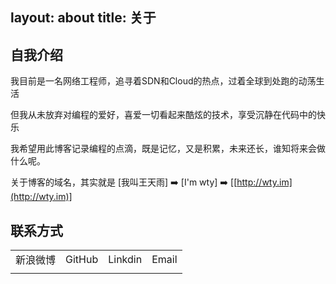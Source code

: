 layout: about
title: 关于
---
## 自我介绍

我目前是一名网络工程师，追寻着SDN和Cloud的热点，过着全球到处跑的动荡生活

但我从未放弃对编程的爱好，喜爱一切看起来酷炫的技术，享受沉静在代码中的快乐

我希望用此博客记录编程的点滴，既是记忆，又是积累，未来还长，谁知将来会做什么呢。

关于博客的域名，其实就是 [我叫王天雨] ➡️ [I'm wty] ➡️ [[http://wty.im](http://wty.im)]

## 联系方式
|       |       |       |       |
|:-----:|:-----:|:-----:|:-----:|
|新浪微博|GitHub|Linkdin|Email|
|[<font size=10><i class="fa fa-weibo"></i></font>](http://weibo.com/wty21cn)|[<font size=10><i class="fa fa-github"></i></font>](http://github.com/wty21cn)|[<font size=10><i class="fa fa-linkedin"></i></font>](https://www.linkedin.com/in/wty21cn)|[<font size=10><i class="fa fa-envelope-o"></i></font>](mailto:wty21cn@163.com)|
	
 